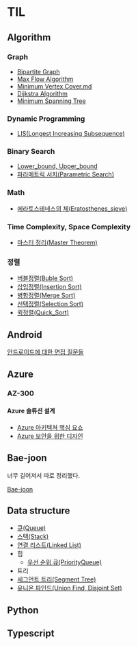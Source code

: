 # TIL

## Algorithm

### Graph

- [Bipartite Graph](https://github.com/Alphanewbie/TIL/blob/master/Algorithm/Graph/Bipartite_Graph/Bipartite_Graph.md)
- [Max Flow Algorithm](https://github.com/Alphanewbie/TIL/blob/master/Algorithm/Graph/Max_Flow_Algorithm/Max_Flow_Algorithm.md)
- [Minimum Vertex Cover.md](https://github.com/Alphanewbie/TIL/blob/master/Algorithm/Graph/Minimum_Vertex_Cover/Minimum_Vertex_Cover.md)
- [Dijkstra Algorithm](https://github.com/Alphanewbie/TIL/blob/master/Algorithm/Graph/Shortest_Path_Problem/Dijkstra_Algorithm/Dijkstra_Algorithm.md)
- [Minimum Spanning Tree](https://github.com/Alphanewbie/TIL/blob/master/Algorithm/Graph/Spanning_Tree/Spanning_Tree.md)

### Dynamic Programming

- [LIS(Longest Increasing Subsequence)](https://github.com/Alphanewbie/TIL/blob/master/Algorithm/Dynamic_Programming/LIS(Longest_Increasing_Subsequence).md)

### Binary Search

- [Lower_bound, Upper_bound](https://github.com/Alphanewbie/TIL/blob/master/Algorithm/Binaray_Search/Lower_bound%2CUpper_bound.md)
- [파라메트릭 서치(Parametric Search)](https://github.com/Alphanewbie/TIL/blob/master/Algorithm/Binaray_Search/Parametric_Search.md)

### Math

- [에라토스테네스의 체(Eratosthenes_sieve)](https://github.com/Alphanewbie/TIL/blob/master/Algorithm/Math/Eratosthenes_sieve/Eratosthenes_sieve.md)

### Time Complexity, Space Complexity

- [마스터 정리(Master Theorem)](https://github.com/Alphanewbie/TIL/blob/master/Algorithm/Time_Complexity%2CSpace_Complexity/Master_Theorem/Master_Theorem.md)

### 정렬

- [버블정렬(Buble Sort)](https://github.com/Alphanewbie/TIL/blob/master/Algorithm/Sort/Bubble_Sort/Buble_Sort.md)
- [삽입정렬(Insertion Sort)](https://github.com/Alphanewbie/TIL/blob/master/Algorithm/Sort/Insertion_Sort/Insertion_Sort.md)
- [병합정렬(Merge Sort)](https://github.com/Alphanewbie/TIL/blob/master/Algorithm/Sort/Merge_Sort/Merge_Sort.md)
- [선택정렬(Selection Sort)](https://github.com/Alphanewbie/TIL/blob/master/Algorithm/Sort/Selection_Sort/Selection_Sort.md)
- [퀵정렬(Quick_Sort)](https://github.com/Alphanewbie/TIL/blob/master/Algorithm/Sort/Quick_Sort/Quick_Sort.md)

## Android

[안드로이드에 대한 면접 질문들](https://github.com/Alphanewbie/TIL/blob/master/Andorid/Android.md)

## Azure

### AZ-300

#### Azure 솔류션 설계

- [Azure 아키텍쳐 핵심 요쇼](https://github.com/Alphanewbie/TIL/blob/master/Azure/AZ-300/Azure_솔류션_설계/Azure_아키텍쳐_핵심_요쇼.md)
- [Azure 보안을 위한 디자인](https://github.com/Alphanewbie/TIL/blob/master/Azure/AZ-300/Azure_솔류션_설계/Azure_보안을_위한_디자인.md)

## Bae-joon

너무 길어져서 따로 정리했다.

[Bae-joon](https://github.com/Alphanewbie/TIL/tree/master/Bae-joon#bae-joon)

## Data structure

- [큐(Queue)](https://github.com/Alphanewbie/TIL/blob/master/Data_Stucture/Queue/Queue.md)
- [스택(Stack)](https://github.com/Alphanewbie/TIL/blob/master/Data_Stucture/Stack/Stack.md)
- [연결 리스트(Linked List)](https://github.com/Alphanewbie/TIL/blob/master/Data_Stucture/Linked_List/LinkedList.md)
- 힙
  - [우선 순위 큐(PriorityQueue)](https://github.com/Alphanewbie/TIL/blob/master/Data_Stucture/PriorityQueue/PriorityQueue.md)
- 트리
- [세그먼트 트리(Segment Tree)](https://github.com/Alphanewbie/TIL/blob/master/Data_Stucture/Segment_Tree/Segment_Tree.md)
- [유니온 파인드(Union Find, Disjoint Set)](https://github.com/Alphanewbie/TIL/tree/master/Data_Stucture/Union_Find%2CDisjoint_Set)

## Python

## Typescript

